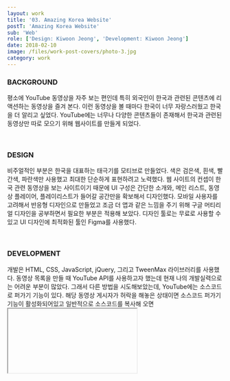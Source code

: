 ```yaml
---
layout: work
title: '03. Amazing Korea Website'
postT: 'Amazing Korea Website'
sub: 'Web'
role: ['Design: Kiwoon Jeong', 'Development: Kiwoon Jeong']
date: 2018-02-10
image: /files/work-post-covers/photo-3.jpg
category: work
---
```


### BACKGROUND

평소에 YouTube 동영상을 자주 보는 편인데 특히 외국인이 한국과 관련된 콘텐츠에 리액션하는 동영상을 즐겨 본다. 이런 동영상을 볼 때마다 한국이 너무 자랑스러웠고 한국을 더 알리고 싶었다. YouTube에는 너무나 다양한 콘텐츠들이 존재해서 한국과 관련된 동영상만 따로 모으기 위해 웹사이트를 만들게 되었다.

<br>

### DESIGN

비주얼적인 부분은 한국을 대표하는 태극기를 모티브로 만들었다. 색은 검은색, 흰색, 빨간색, 파란색만 사용했고 최대한 단순하게 표현하려고 노력했다. 웹 사이트의 컨셉이 한국 관련 동영상을 보는 사이트이기 때문에 UI 구성은 간단한 소개와, 메인 리스트, 동영상 플레이어, 플레이리스트가 들어갈 공간만을 확보해서 디자인했다. 모바일 사용자를 고려해서 반응형 디자인으로 만들었고 조금 더 앱과 같은 느낌을 주기 위해 구글 머티리얼 디자인을 공부하면서 필요한 부분은 적용해 보았다. 디자인 툴로는 무료로 사용할 수 있고 UI 디자인에 최적화된 툴인 Figma를 사용했다.

<br>

### DEVELOPMENT

개발은 HTML, CSS, JavaScript, jQuery, 그리고 TweenMax 라이브러리를 사용했다. 동영상 목록을 만들 때 YouTube API를 사용하고자 했는데 현재 나의 개발실력으로는 어려운 부분이 많았다. 그래서 다른 방법을 시도해보았는데, YouTube에는 소스코드로 퍼가기 기능이 있다. 해당 동영상 게시자가 허락을 해놓은 상태이면 소스코드 퍼가기 기능이 활성화되어있고 일반적으로 소스코드를 복사해 오면 <iframe> 태그로 복사가 되는데 src속성으로 동영상 url을 입력하면 해당 동영상이 로딩된다. 그래서 <iframe> 태그를 여러 개 만들지 않고 하나만 만들어 놓고, 내가 찾은 동영상 url을 json파일로 만들어서 해당 동영상을 클릭하면 그에 맞는 url을 삽입시켜 동영상을 로딩하는 구조로 만들었다. 동영상 제목이나 저자, 러닝타임 등도 이런 식으로 삽입시켰다.

<br>

### END

처음으로 내가 만든 디자인을 코딩해서 구현시켜 보았는데, 처음에 내가 디자인했던 대로 완벽하게 만들지 못했다. Figma로 작업했던 정적 디자인이 실제로 웹사이트에서 작동시켜 보니 컴포넌트의 width값이나 height값, 위치 값들이 Figma에서 보던 것과 너무 달랐다. 그래서 중간에는 디자인 소스를 업데이트하지 않고 CSS로만 작업했는데 결과적으로는 어중간한 디자인이 돼버렸다. 디자인 과정에서 여러 기기 해상도를 충분히 고려하지 못해서 생긴 문제인 것 같다. 또한 화면이 index.html 파일 하나에서 이동되기 때문에 브라우저 히스토리 관리에 신경썼어야 했는데 나중에 깨닫고 나서 코드를 수정하려고 하니 너무 복잡해져 버렸다. 브라우저의 뒤로 가기 버튼을 누르면 이상하게도 YouTube url이 캐싱이 되서 그런지 화면은 안바뀌고 YouTube 영상만 바뀌게 된다. 사용성을 크게 해치는 부분인데 지금 내 실력으로는 수정하기가 너무 어렵다. 로딩 화면 부분은 굳이 없애도 되지만 태극기가 그려지는 방식으로 로딩하는 모습을 보면 외국인들이 보기에 흥미로울 것 같아서 없애지는 않았다. 부족함을 많이 느낀 작업이었지만 앞으로 공부를 더 하면서 업데이트를 해야 할 것 같다.

<br>

<a style="color: skyblue;" href="http://www.ama2ingkorea.com" target="_blank"> >> Amazing Korea</a>
